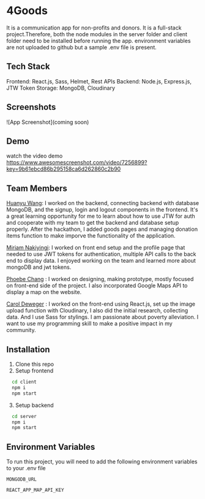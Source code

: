 # 4Goods

It is a communication app for non-profits and donors. It is a full-stack project.Therefore, both the node modules in the server folder and client folder need to be installed before running the app. environment variables are not uploaded to github but a sample .env file is present.

## Tech Stack
Frontend: React.js, Sass, Helmet, Rest APIs
Backend: Node.js, Express.js, JTW Token
Storage: MongoDB, Cloudinary

## Screenshots

![App Screenshot](coming soon)


## Demo
watch the video demo 
https://www.awesomescreenshot.com/video/7256899?key=9b61ebcd86b295158ca6d262860c2b90


## Team Members

[Huanyu Wang](https://github.com/hnslyswhy):
I worked on the backend, connecting backend with database MongoDB, and the signup, login and logout components in the frontend. It's a great learning opportunity for me to learn about how to use JTW for auth and cooperate with my team to get the backend and database setup properly.
After the hackathon, I added goods pages and managing donation items function to make imporve the functionality of the application. 


[Miriam Nakiyingi](https://github.com/miriamnaki): 
I worked on front end setup and the profile page that needed to use JWT tokens for authentication, multiple API calls to the back end to display data. I enjoyed working on the team and learned more about mongoDB and jwt tokens.

[Phoebe Chang](https://github.com/phoebe03111) : 
I worked on designing, making prototype, mostly focused on front-end side of the project. I also incorporated Google Maps API to display a map on the website.

[Carol Deweger](https://github.com/CDeweger) : 
I worked on the front-end using React.js, set up the image upload function with Cloudinary, I also did the initial research, collecting data. And I use Sass for stylings. I am passionate about poverty alleviation. I want to use my programming skill to make a positive impact in my community.

## Installation

1. Clone this repo
2. Setup frontend
```bash
  cd client
  npm i
  npm start
```
3. Setup backend
```bash
  cd server
  npm i
  npm start
```

## Environment Variables

To run this project, you will need to add the following environment variables to your .env file

`MONGODB_URL`

`REACT_APP_MAP_API_KEY`
